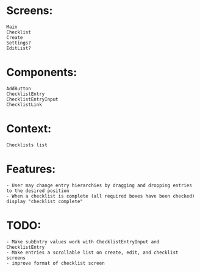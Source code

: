 # Screens:

    Main
    Checklist
    Create
    Settings?
    EditList?

# Components:

    AddButton
    ChecklistEntry
    ChecklistEntryInput
    ChecklistLink

# Context:

    Checklists list

# Features:

    - User may change entry hierarchies by dragging and dropping entries to the desired position
    - When a checklist is complete (all required boxes have been checked) display "checklist complete"

# TODO:

    - Make subEntry values work with ChecklistEntryInput and ChecklistEntry
    - Make entries a scrollable list on create, edit, and checklist screens
    - improve format of checklist screen

